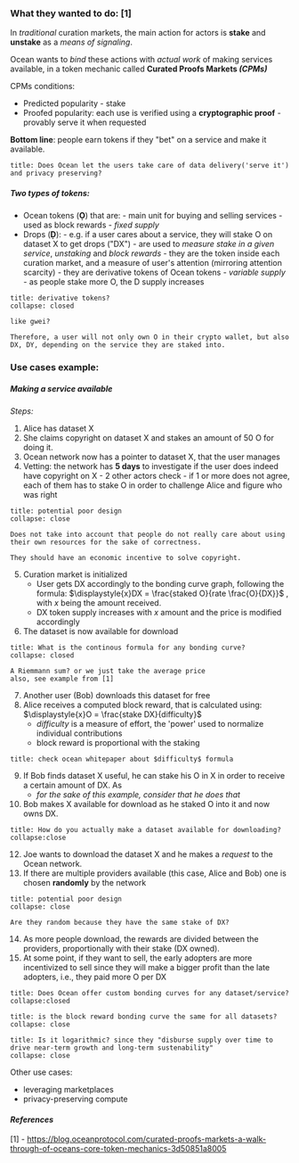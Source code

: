 ### What they wanted to do: [1]

In *traditional* curation markets, the main action for actors is **stake** and **unstake** as a *means of signaling*.

Ocean wants to *bind* these actions with *actual work* of making services available, in a token mechanic called **Curated Proofs Markets *(CPMs)*** 

CPMs conditions:
- Predicted popularity
		- stake 
- Proofed popularity: each use is verified using a **cryptographic proof**
		- provably serve it when requested

**Bottom line**: people earn tokens if they "bet" on a service and make it available. 

```ad-question
title: Does Ocean let the users take care of data delivery('serve it') and privacy preserving?
```

##### Two types of tokens:
- Ocean tokens (**Ọ**) that are:
		- main unit for buying and selling services
		- used as block rewards
		- *fixed supply*
- Drops (**Ḍ**): 
		- e.g. if a user cares about a service, they will stake O on dataset X to get drops ("DX")
		- are used to *measure stake in a given service*, *unstaking* and *block rewards*
		- they are the token inside each curation market, and a measure of user's attention (mirroring attention scarcity)
		- they are derivative tokens of Ocean tokens
		- *variable supply* - as people stake more O, the D supply increases
```ad-question
title: derivative tokens? 
collapse: closed

like gwei?
```

```ad-tip
Therefore, a user will not only own O in their crypto wallet, but also DX, DY, depending on the service they are staked into.
```


### Use cases example:
##### Making a service available
*Steps:*
1. Alice has dataset X
2. She claims copyright on dataset X and stakes an amount of 50 O for doing it. 
3. Ocean network now has a pointer to dataset X, that the user manages
4. Vetting: the network has **5 days** to investigate if the user does indeed have copyright on X
		- 2 other actors check
		- if 1 or more does not agree, each of them has to stake O in order to challenge Alice and figure who was right
```ad-danger
title: potential poor design
collapse: close

Does not take into account that people do not really care about using their own resources for the sake of correctness. 

They should have an economic incentive to solve copyright.

```
5. Curation market is initialized
	- User gets DX accordingly to the bonding curve graph, following the formula: $\displaystyle{x}DX = \frac{staked O}{rate \frac{O}{DX}}$ , with $x$ being the amount received.
	- DX token supply increases with ${x}$ amount and the price is modified accordingly
6. The dataset is now available for download
```ad-question
title: What is the continous formula for any bonding curve? 
collapse: closed

A Riemmann sum? or we just take the average price
also, see example from [1]
```


7. Another user (Bob) downloads this dataset for free
8. Alice receives a computed block reward, that is calculated using:
			$\displaystyle{x}O = \frac{stake DX}{difficulty}$
	- $difficulty$ is a measure of effort, the 'power' used to normalize individual contributions
	- block reward is proportional with the staking
```ad-warning
title: check ocean whitepaper about $difficulty$ formula
```

9. If Bob finds dataset X useful, he can stake his O in X in order to receive a certain amount of DX. As 
	- *for the sake of this example, consider that he does that*
10. Bob makes X available for download as he staked O into it and now owns DX.

```ad-question
title: How do you actually make a dataset available for downloading? 
collapse:close
```


12. Joe wants to download the dataset X and he makes a *request* to the Ocean network.
13. If there are multiple providers available (this case, Alice and Bob) one is chosen **randomly** by the network

```ad-danger
title: potential poor design
collapse: close

Are they random because they have the same stake of DX?

```

14. As more people download, the rewards are divided between the providers, proportionally with their stake (DX owned).
15. At some point, if they want to sell, the early adopters are more incentivized to sell since they will make a bigger profit than the late adopters, i.e., they paid more O per DX


```ad-question
title: Does Ocean offer custom bonding curves for any dataset/service?
collapse:closed
```

```ad-question
title: is the block reward bonding curve the same for all datasets? 
collapse: close
```

```ad-question
title: Is it logarithmic? since they "disburse supply over time to drive near-term growth and long-term sustenability"
collapse: close

```



Other use cases:
- leveraging marketplaces
- privacy-preserving compute



#### *References*

[1] - https://blog.oceanprotocol.com/curated-proofs-markets-a-walk-through-of-oceans-core-token-mechanics-3d50851a8005

